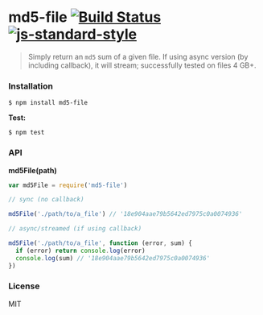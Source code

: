 # md5-file [![Build Status](https://travis-ci.org/roryrjb/md5-file.svg?branch=master)](https://travis-ci.org/roryrjb/md5-file) [![js-standard-style](https://img.shields.io/badge/code%20style-standard-brightgreen.svg?style=flat)](https://github.com/feross/standard)

> Simply return an `md5` sum of a given file. If using async version (by including callback), it will stream; successfully tested on files 4 GB+.

### Installation

```
$ npm install md5-file
```

__Test:__

```
$ npm test
```

### API

__md5File(path)__

```javascript
var md5File = require('md5-file')

// sync (no callback)

md5File('./path/to/a_file') // '18e904aae79b5642ed7975c0a0074936'

// async/streamed (if using callback)

md5File('./path/to/a_file', function (error, sum) {
  if (error) return console.log(error)
  console.log(sum) // '18e904aae79b5642ed7975c0a0074936'
})
```

### License

MIT
